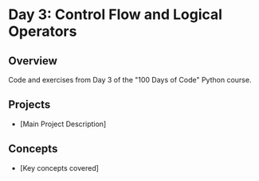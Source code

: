 # Day 3: Control Flow and Logical Operators

## Overview
Code and exercises from Day 3 of the "100 Days of Code" Python course.

## Projects
- [Main Project Description]

## Concepts
- [Key concepts covered]
